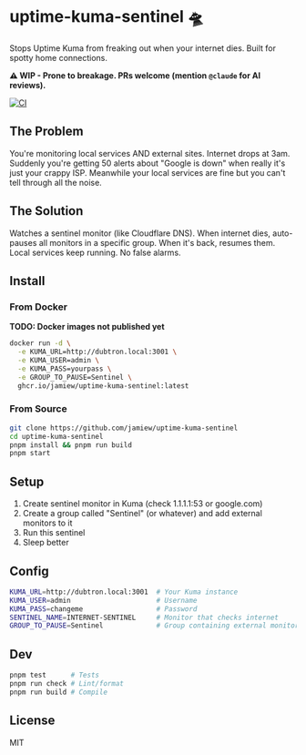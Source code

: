 # uptime-kuma-sentinel 🛸

Stops Uptime Kuma from freaking out when your internet dies. Built for spotty home connections.

**⚠️ WIP - Prone to breakage. PRs welcome (mention `@claude` for AI reviews).**

[![CI](https://github.com/jamiew/uptime-kuma-sentinel/actions/workflows/ci.yml/badge.svg)](https://github.com/jamiew/uptime-kuma-sentinel/actions/workflows/ci.yml)

## The Problem

You're monitoring local services AND external sites. Internet drops at 3am. Suddenly you're getting 50 alerts about "Google is down" when really it's just your crappy ISP. Meanwhile your local services are fine but you can't tell through all the noise.

## The Solution

Watches a sentinel monitor (like Cloudflare DNS). When internet dies, auto-pauses all monitors in a specific group. When it's back, resumes them. Local services keep running. No false alarms.

## Install

### From Docker

**TODO: Docker images not published yet**

```bash
docker run -d \
  -e KUMA_URL=http://dubtron.local:3001 \
  -e KUMA_USER=admin \
  -e KUMA_PASS=yourpass \
  -e GROUP_TO_PAUSE=Sentinel \
  ghcr.io/jamiew/uptime-kuma-sentinel:latest
```

### From Source

```bash
git clone https://github.com/jamiew/uptime-kuma-sentinel
cd uptime-kuma-sentinel
pnpm install && pnpm run build
pnpm start
```

## Setup

1. Create sentinel monitor in Kuma (check 1.1.1.1:53 or google.com)
2. Create a group called "Sentinel" (or whatever) and add external monitors to it
3. Run this sentinel
4. Sleep better

## Config

```bash
KUMA_URL=http://dubtron.local:3001  # Your Kuma instance
KUMA_USER=admin                     # Username
KUMA_PASS=changeme                  # Password
SENTINEL_NAME=INTERNET-SENTINEL     # Monitor that checks internet
GROUP_TO_PAUSE=Sentinel             # Group containing external monitors
```

## Dev

```bash
pnpm test      # Tests
pnpm run check # Lint/format
pnpm run build # Compile
```

## License

MIT